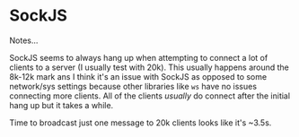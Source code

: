 # SockJS
Notes...

SockJS seems to always hang up when attempting to connect a lot of clients to a server (I usually test with 20k). This usually happens around the 8k-12k mark ans I think it's an issue with SockJS as opposed to some network/sys settings because other libraries like `ws` have no issues connecting more clients. All of the clients *usually* do connect after the initial hang up but it takes a while.

Time to broadcast just one message to 20k clients looks like it's ~3.5s.